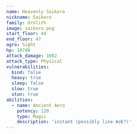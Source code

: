 ```yaml
---
name: Heavenly Saikoro
nickname: Saikoro
family: Urolith
image: saikoro.png
start_floor: 44
end_floor: 47
agro: Sight
hp: 10748
attack_damage: 1002
attack_type: Physical
vulnerabilities:
  bind: false
  heavy: true
  sleep: false
  slow: true
  stun: true
abilities:
  - name: Ancient Aero
    potency: 120
    type: Magic
    description: 'instant (possibly line AoE?)'
---
```

